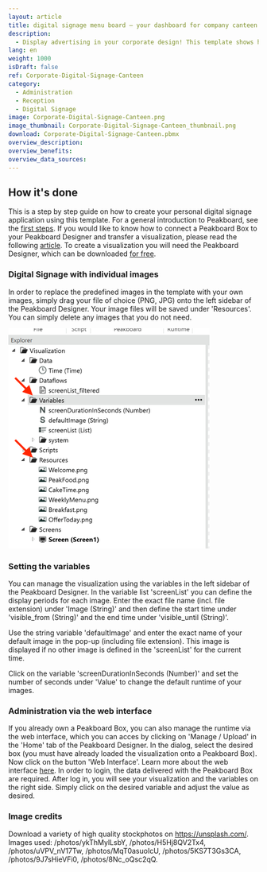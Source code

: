 ```yaml
---
layout: article
title: digital signage menu board – your dashboard for company canteen or gastronomy
description: 
  - Display advertising in your corporate design! This template shows how you can easily create a digital signage application with individual images. Load images of your choice into the visualization and define which image should be displayed when. Your individual images and times can be managed via the Peakboard Designer as well as via the API (web interface or Peakboard App). The flexible display options allow you to configure the template according to your needs and to match your restaurant as well as your target group. Download directly and display menus, pricing, or promotions! Let's get started.
lang: en
weight: 1000
isDraft: false
ref: Corporate-Digital-Signage-Canteen
category:
  - Administration
  - Reception
  - Digital Signage
image: Corporate-Digital-Signage-Canteen.png
image_thumbnail: Corporate-Digital-Signage-Canteen_thumbnail.png
download: Corporate-Digital-Signage-Canteen.pbmx
overview_description:
overview_benefits:
overview_data_sources:
---
```

## How it's done
This is a step by step guide on how to create your personal digital signage application using this template. For a general introduction to Peakboard, see the [first steps](https://peakboard.rocks/get-started). If you would like to know how to connect a Peakboard Box to your Peakboard Designer and transfer a visualization, please read the following [article](https://peakboard.rocks/connect). To create a visualization you will need the Peakboard Designer, which can be downloaded [for free](https://peakboard.com/en/peakboard-designer/?utm_source=templates_overview&utm_medium=description_link&utm_campaign=templates).

### Digital Signage with individual images
In order to replace the predefined images in the template with your own images, simply drag your file of choice (PNG, JPG) onto the left sidebar of the Peakboard Designer. Your image files will be saved under 'Resources'. You can simply delete any images that you do not need.

![image_live](assets/screenshot_variables_resources.png)

### Setting the variables
You can manage the visualization using the variables in the left sidebar of the Peakboard Designer. In the variable list 'screenList' you can define the display periods for each image. Enter the exact file name (incl. file extension) under 'Image (String)' and then define the start time under 'visible_from (String)' and the end time under 'visible_until (String)'.

Use the string variable 'defaultImage' and enter the exact name of your default image in the pop-up (including file extension). This image is displayed if no other image is defined in the 'screenList' for the current time.

Click on the variable 'screenDurationInSeconds (Number)' and set the number of seconds under 'Value' to change the default runtime of your images. 

### Administration via the web interface
If you already own a Peakboard Box, you can also manage the runtime via the web interface, which you can acces by clicking on 'Manage / Upload' in the 'Home' tab of the Peakboard Designer. In the dialog, select the desired box (you must have already loaded the visualization onto a Peakboard Box). Now click on the button 'Web Interface'. Learn more about the web interface [here](https://help.peakboard.com/misc/de-web.html). In order to login, the data delivered with the Peakboard Box are required. After log in, you will see your visualization and the variables on the right side. Simply click on the desired variable and adjust the value as desired.

### Image credits
Download a variety of high quality stockphotos on https://unsplash.com/. Images used: /photos/ykThMylLsbY, /photos/H5Hj8QV2Tx4, /photos/uVPV_nV17Tw, /photos/MqT0asuoIcU, /photos/5KS7T3Gs3CA, /photos/9J7sHieVFi0, /photos/8Nc_oQsc2qQ.